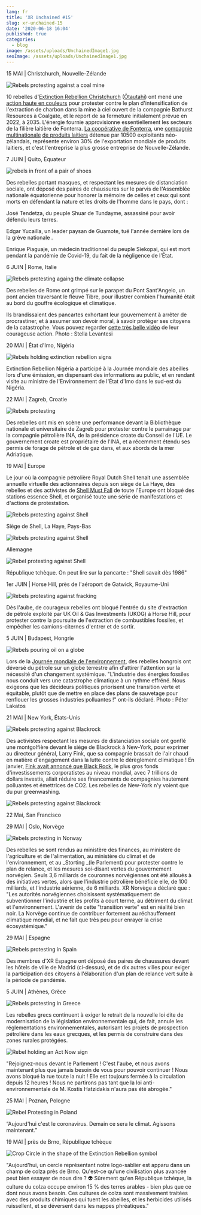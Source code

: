 ```yaml
---
lang: fr
title: 'XR Unchained #15'
slug: xr-unchained-15
date: '2020-06-18 16:04'
published: true
categories:
  - blog
image: /assets/uploads/UnchainedImage1.jpg
seoImage: /assets/uploads/UnchainedImage1.jpg
---
```


15 MAI | Christchurch, Nouvelle-Zélande

![Rebels protesting against a coal
mine](/assets/uploads/UnchainedImage1.jpg)

10 rebelles d'[Extinction Rebellion
Christchurch](https://www.facebook.com/XR.Chch/)
([Ōtautahi](https://www.facebook.com/XR.Chch/)) ont mené une [action haute
en couleurs](https://www.youtube.com/watch?v=RScq_9ekt5o&feature=youtu.be)
pour protester contre le plan d'intensification de l'extraction de charbon
dans la mine à ciel ouvert de la compagnie Bathurst Resources à Coalgate, et
le report de sa fermeture initialement prévue en 2022, à 2035. L'énergie
fournie approvisionne essentiellement les secteurs de la filière laitière de
Fonterra. [La coopérative de
Fonterra](https://en.wikipedia.org/wiki/Fonterra), une
[](https://en.wikipedia.org/wiki/New_Zealand)
[compagnie](https://en.wikipedia.org/wiki/Co-operative)
[multinationale](https://en.wikipedia.org/wiki/Multinational_corporation)
[de produits laitiers](https://en.wikipedia.org/wiki/Dairy) détenue par
10500 exploitants néo-zélandais, représente environ 30% de l'exportation
mondiale de produits laitiers, et c'est l'entreprise la plus grosse
entreprise de Nouvelle-Zélande.

7 JUIN | Quito, Équateur

![rebels in front of a pair of shoes](/assets/uploads/UnchainedImage2.jpg)

Des rebelles portant masques, et respectant les mesures de distanciation
sociale, ont déposé des paires de chaussures sur le parvis de l'Assemblée
nationale équatorienne pour honorer la mémoire de celles et ceux qui sont
morts en défendant la nature et les droits de l'homme dans le pays, dont :

José Tendetza, du peuple Shuar de Tundayme, assassiné pour avoir défendu
leurs terres.

Edgar Yucailla, un leader paysan de Guamote, tué l'année dernière lors de la
grève nationale .

Enrique Piaguaje, un médecin traditionnel du peuple Siekopai, qui est mort
pendant la pandémie de Covid-19, du fait de la négligence de l'État.

6 JUIN | Rome, Italie

![Rebels protesting againg the climate
collapse](/assets/uploads/UnchainedImage3.jpg)

Des rebelles de Rome ont grimpé sur le parapet du Pont Sant'Angelo, un pont
ancien traversant le fleuve Tibre, pour illustrer combien l'humanité était
au bord du gouffre écologique et climatique.

Ils brandissaient des pancartes exhortant leur gouvernement à arrêter de
procrastiner, et à assumer son devoir moral, à savoir protéger ses citoyens
de la catastrophe. Vous pouvez regarder [cette très belle
vidéo](https://www.facebook.com/ExtinctionRebellionRoma/videos/2324621394501185/)
de leur courageuse action. Photo : Stella Levantesi

20 MAI | État d'Imo, Nigéria

![Rebels holding extinction rebellion
signs](/assets/uploads/UnchainedImage4.jpg)

Extinction Rebellion Nigéria a participé à la Journée mondiale des abeilles
lors d'une émission, en dispensant des informations au public, et en rendant
visite au ministre de l'Environnement de l'État d'Imo dans le sud-est du
Nigéria.

22 MAI | Zagreb, Croatie

![Rebels protesting](/assets/uploads/UnchainedImage5.jpg)

Des rebelles ont mis en scène une performance devant la Bibliothèque
nationale et universitaire de Zagreb pour protester contre le parrainage par
la compagnie pétrolière INA, de la présidence croate du Conseil de l'UE. Le
gouvernement croate est propriétaire de l'INA, et a récemment étendu ses
permis de forage de pétrole et de gaz dans, et aux abords de la mer
Adriatique.

19 MAI | Europe

Le jour où la compagnie pétrolière Royal Dutch Shell tenait une assemblée
annuelle virtuelle des actionnaires depuis son siège de La Haye, des
rebelles et des activistes de [Shell Must
Fall](https://www.facebook.com/shellmustfall/) de toute l'Europe ont bloqué
des stations essence Shell, et organisé toute une série de manifestations et
d'actions de protestation.

![Rebels protesting against Shell](/assets/uploads/Unchained6.jpg)

Siège de Shell, La Haye, Pays-Bas

![Rebels protesting against Shell](/assets/uploads/UnchainedImage7.jpg)

Allemagne

![Rebel protesting against Shell](/assets/uploads/Unchainedimage8.jpg)

République tchèque. On peut lire sur la pancarte : "Shell savait dès 1986"

1er JUIN | Horse Hill, près de l'aéroport de Gatwick, Royaume-Uni

![Rebels protesting against fracking](/assets/uploads/UnchainedImage9.jpg)

Dès l'aube, de courageux rebelles ont bloqué l'entrée du site d'extraction
de pétrole exploité par UK Oil & Gas Investments (UKOG) à Horse Hill, pour
protester contre la poursuite de l'extraction de combustibles fossiles, et
empêcher les camions-citernes d'entrer et de sortir.

5 JUIN | Budapest, Hongrie

![Rebels pouring oil on a globe](/assets/uploads/Unchainedimage10.jpg)

Lors de la [Journée mondiale de
l'environnement](https://www.worldenvironmentday.global/), des rebelles
hongrois ont déversé du pétrole sur un globe terrestre afin d'attirer
l'attention sur la nécessité d'un changement systémique. "L'industrie des
énergies fossiles nous conduit vers une catastrophe climatique à un rythme
effréné. Nous exigeons que les décideurs politiques priorisent une
transition verte et équitable, plutôt que de mettre en place des plans de
sauvetage pour renflouer les grosses industries polluantes !" ont-ils
déclaré. Photo : Péter Lakatos

21 MAI | New York, États-Unis

![Rebels protesting against Blackrock](/assets/uploads/UnchainedImage11.jpg)

Des activistes respectant les mesures de distanciation sociale ont gonflé
une montgolfière devant le siège de Blackrock à New-York, pour exprimer au
directeur général, Larry Fink, que sa compagnie brassait de l'air chaud en
matière d'engagement dans la lutte contre le dérèglement climatique ! En
janvier, [Fink avait annoncé que Black
Rock](https://www.theguardian.com/environment/2020/jan/15/blackrock-climate-change-environment-divestment-coal),
le plus gros fonds d'investissements corporatistes au niveau mondial, avec 7
trillions de dollars investis, allait réduire ses financements de compagnies
hautement polluantes et émettrices de CO2. Les rebelles de New-York n'y
voient que du pur greenwashing.

![Rebels protesting against Blackrock](/assets/uploads/UnchainedImage12.jpg)

22 Mai, San Francisco

29 MAI | Oslo, Norvège

![Rebels protesting in Norway](/assets/uploads/UnchainedImage13.jpg)

Des rebelles se sont rendus au ministère des finances, au ministère de
l'agriculture et de l'alimentation, au ministère du climat et de
l'environnement, et au _Storting _(le Parlement) pour protester contre le
plan de relance, et les mesures soi-disant vertes du gouvernement
norvégien. Seuls 3,6 milliards de couronnes norvégiennes ont été alloués à
des initiatives vertes, alors que l'industrie pétrolière bénéficie elle, de
100 milliards, et l'industrie aérienne, de 6 milliards. XR Norvège a déclaré
que : "Les autorités norvégiennes choisissent systématiquement de
subventionner l'industrie et les profits à court terme, au détriment du
climat et l'environnement. L'avenir de cette "transition verte" est en
réalité bien noir. La Norvège continue de contribuer fortement au
réchauffement climatique mondial, et ne fait que très peu pour enrayer la
crise écosystémique."

29 MAI | Espagne

![Rebels protesting in Spain](/assets/uploads/UnchainedImage14.jpg)

Des membres d'XR Espagne ont déposé des paires de chaussures devant les
hôtels de ville de Madrid (ci-dessus), et de dix autres villes pour exiger
la participation des citoyens à l'élaboration d'un plan de relance vert
suite à la période de pandémie.

5 JUIN | Athènes, Grèce

![Rebels protesting in Greece](/assets/uploads/UnchainedImage15.jpg)

Les rebelles grecs continuent à exiger le retrait de la nouvelle loi dite de
modernisation de la législation environnementale qui, de fait, annule les
réglementations environnementales, autorisant les projets de prospection
pétrolière dans les eaux grecques, et les permis de construire dans des
zones rurales protégées.

![Rebel holding an Act Now sign](/assets/uploads/UnchainedImage16.jpg)

"Rejoignez-nous devant le Parlement ! C'est l'aube, et nous avons maintenant
plus que jamais besoin de vous pour pouvoir continuer ! Nous avons bloqué la
rue toute la nuit ! Elle est toujours fermée à la circulation depuis 12
heures ! Nous ne partirons pas tant que la loi anti-environnementale de
M. Kostis Hatzidakis n'aura pas été abrogée."

25 MAI | Poznan, Pologne

![Rebel Protesting in Poland](/assets/uploads/UnchainedImage17.jpg)

“Aujourd'hui c'est le coronavirus. Demain ce sera le climat. Agissons
maintenant.”

19 MAI | près de Brno, République tchèque

![Crop Circle in the shape of the Extinction Rebellion
symbol](/assets/uploads/UnchianedImage18.jpg)

"Aujourd'hui, un cercle représentant notre logo-sablier est apparu dans un
champ de colza près de Brno. Qu'est-ce qu'une civilisation plus avancée peut
bien essayer de nous dire ? 👽 Sûrement qu'en République tchèque, la culture
du colza occupe environ 15 % des terres arables - bien plus que ce dont nous
avons besoin. Ces cultures de colza sont massivement traitées avec des
produits chimiques qui tuent les abeilles, et les herbicides utilisés
ruissellent, et se déversent dans les nappes phréatiques."
